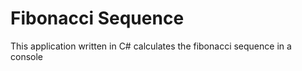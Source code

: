 Fibonacci Sequence
===

This application written in C# calculates the fibonacci sequence in a console

